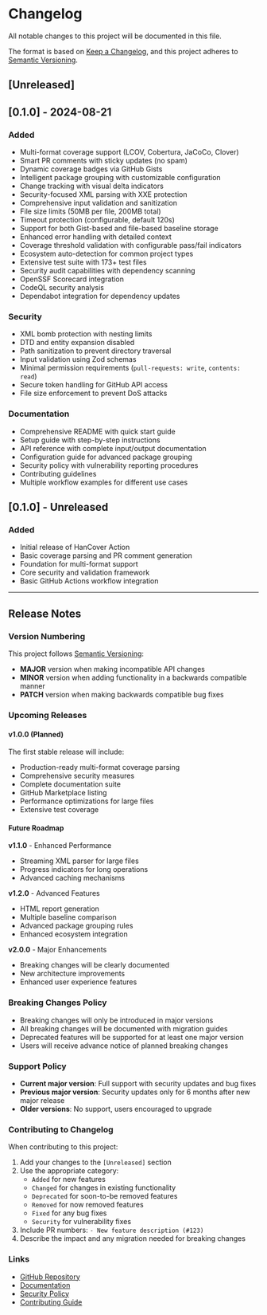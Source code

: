 # Changelog

All notable changes to this project will be documented in this file.

The format is based on [Keep a Changelog](https://keepachangelog.com/en/1.0.0/),
and this project adheres to [Semantic Versioning](https://semver.org/spec/v2.0.0.html).

## [Unreleased]

## [0.1.0] - 2024-08-21

### Added
- Multi-format coverage support (LCOV, Cobertura, JaCoCo, Clover)
- Smart PR comments with sticky updates (no spam)
- Dynamic coverage badges via GitHub Gists
- Intelligent package grouping with customizable configuration
- Change tracking with visual delta indicators
- Security-focused XML parsing with XXE protection
- Comprehensive input validation and sanitization
- File size limits (50MB per file, 200MB total)
- Timeout protection (configurable, default 120s)
- Support for both Gist-based and file-based baseline storage
- Enhanced error handling with detailed context
- Coverage threshold validation with configurable pass/fail indicators
- Ecosystem auto-detection for common project types
- Extensive test suite with 173+ test files
- Security audit capabilities with dependency scanning
- OpenSSF Scorecard integration
- CodeQL security analysis
- Dependabot integration for dependency updates

### Security
- XML bomb protection with nesting limits
- DTD and entity expansion disabled
- Path sanitization to prevent directory traversal
- Input validation using Zod schemas
- Minimal permission requirements (`pull-requests: write`, `contents: read`)
- Secure token handling for GitHub API access
- File size enforcement to prevent DoS attacks

### Documentation
- Comprehensive README with quick start guide
- Setup guide with step-by-step instructions
- API reference with complete input/output documentation
- Configuration guide for advanced package grouping
- Security policy with vulnerability reporting procedures
- Contributing guidelines
- Multiple workflow examples for different use cases

## [0.1.0] - Unreleased

### Added
- Initial release of HanCover Action
- Basic coverage parsing and PR comment generation
- Foundation for multi-format support
- Core security and validation framework
- Basic GitHub Actions workflow integration

---

## Release Notes

### Version Numbering

This project follows [Semantic Versioning](https://semver.org/):

- **MAJOR** version when making incompatible API changes
- **MINOR** version when adding functionality in a backwards compatible manner  
- **PATCH** version when making backwards compatible bug fixes

### Upcoming Releases

#### v1.0.0 (Planned)
The first stable release will include:
- Production-ready multi-format coverage parsing
- Comprehensive security measures
- Complete documentation suite
- GitHub Marketplace listing
- Performance optimizations for large files
- Extensive test coverage

#### Future Roadmap

**v1.1.0** - Enhanced Performance
- Streaming XML parser for large files
- Progress indicators for long operations
- Advanced caching mechanisms

**v1.2.0** - Advanced Features  
- HTML report generation
- Multiple baseline comparison
- Advanced package grouping rules
- Enhanced ecosystem integration

**v2.0.0** - Major Enhancements
- Breaking changes will be clearly documented
- New architecture improvements
- Enhanced user experience features

### Breaking Changes Policy

- Breaking changes will only be introduced in major versions
- All breaking changes will be documented with migration guides
- Deprecated features will be supported for at least one major version
- Users will receive advance notice of planned breaking changes

### Support Policy

- **Current major version**: Full support with security updates and bug fixes
- **Previous major version**: Security updates only for 6 months after new major release
- **Older versions**: No support, users encouraged to upgrade

### Contributing to Changelog

When contributing to this project:

1. Add your changes to the `[Unreleased]` section
2. Use the appropriate category:
   - `Added` for new features
   - `Changed` for changes in existing functionality  
   - `Deprecated` for soon-to-be removed features
   - `Removed` for now removed features
   - `Fixed` for any bug fixes
   - `Security` for vulnerability fixes
3. Include PR numbers: `- New feature description (#123)`
4. Describe the impact and any migration needed for breaking changes

### Links

- [GitHub Repository](https://github.com/farhan-ahmed1/hancover-action)
- [Documentation](https://github.com/farhan-ahmed1/hancover-action/tree/main/docs)
- [Security Policy](https://github.com/farhan-ahmed1/hancover-action/blob/main/SECURITY.md)
- [Contributing Guide](https://github.com/farhan-ahmed1/hancover-action/blob/main/CONTRIBUTING.md)

